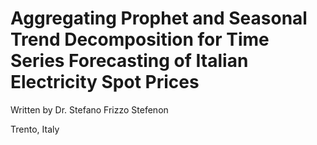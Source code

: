 # Aggregating Prophet and Seasonal Trend Decomposition for Time Series Forecasting of Italian Electricity Spot Prices

Written by Dr. Stefano Frizzo Stefenon

Trento, Italy
